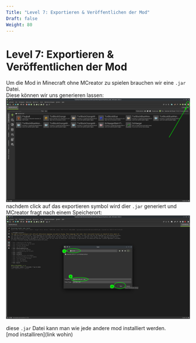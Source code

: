 ```yaml
---
Title: "Level 7: Exportieren & Veröffentlichen der Mod"
Draft: false
Weight: 80
---
```

# Level 7: Exportieren & Veröffentlichen der Mod
Um die Mod in Minecraft ohne MCreator zu spielen brauchen wir eine `.jar` Datei.  
Diese können wir uns generieren lassen:  
![mod exportieren](mod-exportieren-0.png)
nachdem click auf das exportieren symbol wird dier `.jar` generiert und MCreator fragt nach einem Speicherort:  
![mod exportieren](mod-exportieren-1.png)

diese `.jar` Datei kann man wie jede andere mod installiert werden.  
[mod installiren](link wohin)